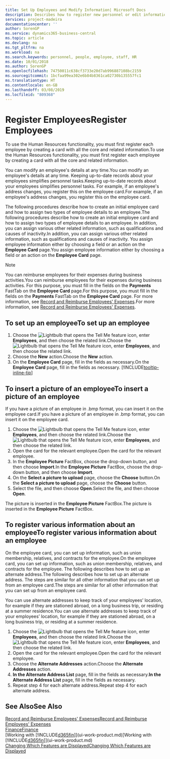 ```yaml
---
title: Set Up Employees and Modify Information| Microsoft Docs
description: Describes how to register new personnel or edit information for existing staff.
services: project-madeira
documentationcenter: ''
author: SorenGP
ms.service: dynamics365-business-central
ms.topic: article
ms.devlang: na
ms.tgt_pltfrm: na
ms.workload: na
ms.search.keywords: personnel, people, employee, staff, HR
ms.date: 10/01/2018
ms.author: SorenGP
ms.openlocfilehash: 74750011c638cf3733e20d7ab996887108bc2159
ms.sourcegitcommit: 1bcfaa99ea302e6b84b8361ca02730b135557fc1
ms.translationtype: HT
ms.contentlocale: en-GB
ms.lasthandoff: 03/08/2019
ms.locfileid: "809368"
---
```

# <a name="register-employees"></a><span data-ttu-id="f191d-103">Register Employees</span><span class="sxs-lookup"><span data-stu-id="f191d-103">Register Employees</span></span>
<span data-ttu-id="f191d-104">To use the Human Resources functionality, you must first register each employee by creating a card with all the core and related information.</span><span class="sxs-lookup"><span data-stu-id="f191d-104">To use the Human Resources functionality, you must first register each employee by creating a card with all the core and related information.</span></span>

<span data-ttu-id="f191d-105">You can modify an employee's details at any time.</span><span class="sxs-lookup"><span data-stu-id="f191d-105">You can modify an employee's details at any time.</span></span> <span data-ttu-id="f191d-106">Keeping up-to-date records about your employees simplifies personnel tasks.</span><span class="sxs-lookup"><span data-stu-id="f191d-106">Keeping up-to-date records about your employees simplifies personnel tasks.</span></span> <span data-ttu-id="f191d-107">For example, if an employee's address changes, you register this on the employee card.</span><span class="sxs-lookup"><span data-stu-id="f191d-107">For example, if an employee's address changes, you register this on the employee card.</span></span>

<span data-ttu-id="f191d-108">The following procedures describe how to create an initial employee card and how to assign two types of employee details to an employee.</span><span class="sxs-lookup"><span data-stu-id="f191d-108">The following procedures describe how to create an initial employee card and how to assign two types of employee details to an employee.</span></span> <span data-ttu-id="f191d-109">In addition, you can assign various other related information, such as qualifications and causes of inactivity.</span><span class="sxs-lookup"><span data-stu-id="f191d-109">In addition, you can assign various other related information, such as qualifications and causes of inactivity.</span></span> <span data-ttu-id="f191d-110">You assign employee information either by choosing a field or an action on the **Employee Card** page.</span><span class="sxs-lookup"><span data-stu-id="f191d-110">You assign employee information either by choosing a field or an action on the **Employee Card** page.</span></span>

> [!NOTE]  
> <span data-ttu-id="f191d-111">You can reimburse employees for their expenses during business activities.</span><span class="sxs-lookup"><span data-stu-id="f191d-111">You can reimburse employees for their expenses during business activities.</span></span> <span data-ttu-id="f191d-112">For this purpose, you must fill in the fields on the **Payments** FastTab on the **Employee Card** page.</span><span class="sxs-lookup"><span data-stu-id="f191d-112">For this purpose, you must fill in the fields on the **Payments** FastTab on the **Employee Card** page.</span></span> <span data-ttu-id="f191d-113">For more information, see [Record and Reimburse Employees' Expenses](finance-how-record-reimburse-employee-expenses.md).</span><span class="sxs-lookup"><span data-stu-id="f191d-113">For more information, see [Record and Reimburse Employees' Expenses](finance-how-record-reimburse-employee-expenses.md).</span></span>

## <a name="to-set-up-an-employee"></a><span data-ttu-id="f191d-114">To set up an employee</span><span class="sxs-lookup"><span data-stu-id="f191d-114">To set up an employee</span></span>
1. <span data-ttu-id="f191d-115">Choose the ![Lightbulb that opens the Tell Me feature](media/ui-search/search_small.png "Tell me what you want to do") icon, enter **Employees**, and then choose the related link.</span><span class="sxs-lookup"><span data-stu-id="f191d-115">Choose the ![Lightbulb that opens the Tell Me feature](media/ui-search/search_small.png "Tell me what you want to do") icon, enter **Employees**, and then choose the related link.</span></span>
2. <span data-ttu-id="f191d-116">Choose the **New** action.</span><span class="sxs-lookup"><span data-stu-id="f191d-116">Choose the **New** action.</span></span>
3. <span data-ttu-id="f191d-117">On the **Employee Card** page, fill in the fields as necessary.</span><span class="sxs-lookup"><span data-stu-id="f191d-117">On the **Employee Card** page, fill in the fields as necessary.</span></span> [!INCLUDE[tooltip-inline-tip](includes/tooltip-inline-tip_md.md)]

## <a name="to-insert-a-picture-of-an-employee"></a><span data-ttu-id="f191d-118">To insert a picture of an employee</span><span class="sxs-lookup"><span data-stu-id="f191d-118">To insert a picture of an employee</span></span>
<span data-ttu-id="f191d-119">If you have a picture of an employee in .bmp format, you can insert it on the employee card.</span><span class="sxs-lookup"><span data-stu-id="f191d-119">If you have a picture of an employee in .bmp format, you can insert it on the employee card.</span></span>

1. <span data-ttu-id="f191d-120">Choose the ![Lightbulb that opens the Tell Me feature](media/ui-search/search_small.png "Tell me what you want to do") icon, enter **Employees**, and then choose the related link.</span><span class="sxs-lookup"><span data-stu-id="f191d-120">Choose the ![Lightbulb that opens the Tell Me feature](media/ui-search/search_small.png "Tell me what you want to do") icon, enter **Employees**, and then choose the related link.</span></span>
2. <span data-ttu-id="f191d-121">Open the card for the relevant employee.</span><span class="sxs-lookup"><span data-stu-id="f191d-121">Open the card for the relevant employee.</span></span>
3. <span data-ttu-id="f191d-122">In the **Employee Picture** FactBox, choose the drop-down button, and then choose **Import**.</span><span class="sxs-lookup"><span data-stu-id="f191d-122">In the **Employee Picture** FactBox, choose the drop-down button, and then choose **Import**.</span></span>
4. <span data-ttu-id="f191d-123">On the **Select a picture to upload** page, choose the **Choose** button.</span><span class="sxs-lookup"><span data-stu-id="f191d-123">On the **Select a picture to upload** page, choose the **Choose** button.</span></span>
5. <span data-ttu-id="f191d-124">Select the file, and then choose **Open**.</span><span class="sxs-lookup"><span data-stu-id="f191d-124">Select the file, and then choose **Open**.</span></span>

<span data-ttu-id="f191d-125">The picture is inserted in the **Employee Picture** FactBox.</span><span class="sxs-lookup"><span data-stu-id="f191d-125">The picture is inserted in the **Employee Picture** FactBox.</span></span>

## <a name="to-register-various-information-about-an-employee"></a><span data-ttu-id="f191d-126">To register various information about an employee</span><span class="sxs-lookup"><span data-stu-id="f191d-126">To register various information about an employee</span></span>
<span data-ttu-id="f191d-127">On the employee card, you can set up information, such as union membership, relatives, and contracts for the employee.</span><span class="sxs-lookup"><span data-stu-id="f191d-127">On the employee card, you can set up information, such as union membership, relatives, and contracts for the employee.</span></span> <span data-ttu-id="f191d-128">The following describes how to set up an alternate address.</span><span class="sxs-lookup"><span data-stu-id="f191d-128">The following describes how to set up an alternate address.</span></span> <span data-ttu-id="f191d-129">The steps are similar for all other information that you can set up from an employee card.</span><span class="sxs-lookup"><span data-stu-id="f191d-129">The steps are similar for all other information that you can set up from an employee card.</span></span>

<span data-ttu-id="f191d-130">You can use alternate addresses to keep track of your employees’ location, for example if they are stationed abroad, on a long business trip, or residing at a summer residence.</span><span class="sxs-lookup"><span data-stu-id="f191d-130">You can use alternate addresses to keep track of your employees’ location, for example if they are stationed abroad, on a long business trip, or residing at a summer residence.</span></span>

1. <span data-ttu-id="f191d-131">Choose the ![Lightbulb that opens the Tell Me feature](media/ui-search/search_small.png "Tell me what you want to do") icon, enter **Employees**, and then choose the related link.</span><span class="sxs-lookup"><span data-stu-id="f191d-131">Choose the ![Lightbulb that opens the Tell Me feature](media/ui-search/search_small.png "Tell me what you want to do") icon, enter **Employees**, and then choose the related link.</span></span>
2. <span data-ttu-id="f191d-132">Open the card for the relevant employee.</span><span class="sxs-lookup"><span data-stu-id="f191d-132">Open the card for the relevant employee.</span></span>
3. <span data-ttu-id="f191d-133">Choose the **Alternate Addresses** action.</span><span class="sxs-lookup"><span data-stu-id="f191d-133">Choose the **Alternate Addresses** action.</span></span>
4. <span data-ttu-id="f191d-134">**In the Alternate Address List** page, fill in the fields as necessary.</span><span class="sxs-lookup"><span data-stu-id="f191d-134">**In the Alternate Address List** page, fill in the fields as necessary.</span></span>
5. <span data-ttu-id="f191d-135">Repeat step 4 for each alternate address.</span><span class="sxs-lookup"><span data-stu-id="f191d-135">Repeat step 4 for each alternate address.</span></span>

## <a name="see-also"></a><span data-ttu-id="f191d-136">See Also</span><span class="sxs-lookup"><span data-stu-id="f191d-136">See Also</span></span>
[<span data-ttu-id="f191d-137">Record and Reimburse Employees' Expenses</span><span class="sxs-lookup"><span data-stu-id="f191d-137">Record and Reimburse Employees' Expenses</span></span>](finance-how-record-reimburse-employee-expenses.md)  
[<span data-ttu-id="f191d-138">Finance</span><span class="sxs-lookup"><span data-stu-id="f191d-138">Finance</span></span>](finance.md)  
<span data-ttu-id="f191d-139">[Working with [!INCLUDE[d365fin](includes/d365fin_md.md)]](ui-work-product.md)</span><span class="sxs-lookup"><span data-stu-id="f191d-139">[Working with [!INCLUDE[d365fin](includes/d365fin_md.md)]](ui-work-product.md)</span></span>  
[<span data-ttu-id="f191d-140">Changing Which Features are Displayed</span><span class="sxs-lookup"><span data-stu-id="f191d-140">Changing Which Features are Displayed</span></span>](ui-experiences.md)
